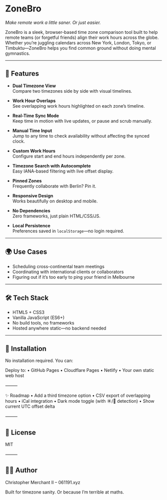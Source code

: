# ZoneBro

*Make remote work a little saner. Or just easier.*

ZoneBro is a sleek, browser-based time zone comparison tool built to help remote teams (or forgetful friends) align their work hours across the globe. Whether you’re juggling calendars across New York, London, Tokyo, or Timbuktu—ZoneBro helps you find common ground without doing mental gymnastics.

---

## 🚀 Features

- **Dual Timezone View**  
  Compare two timezones side by side with visual timelines.

- **Work Hour Overlaps**  
  See overlapping work hours highlighted on each zone’s timeline.

- **Real-Time Sync Mode**  
  Keep time in motion with live updates, or pause and scrub manually.

- **Manual Time Input**  
  Jump to any time to check availability without affecting the synced clock.

- **Custom Work Hours**  
  Configure start and end hours independently per zone.

- **Timezone Search with Autocomplete**  
  Easy IANA-based filtering with live offset display.

- **Pinned Zones**  
  Frequently collaborate with Berlin? Pin it.

- **Responsive Design**  
  Works beautifully on desktop and mobile.

- **No Dependencies**  
  Zero frameworks, just plain HTML/CSS/JS.

- **Local Persistence**  
  Preferences saved in `localStorage`—no login required.

---

## 🌍 Use Cases

- Scheduling cross-continental team meetings  
- Coordinating with international clients or collaborators  
- Figuring out if it’s too early to ping your friend in Melbourne

---

## 🛠 Tech Stack

- HTML5 + CSS3  
- Vanilla JavaScript (ES6+)  
- No build tools, no frameworks  
- Hosted anywhere static—no backend needed

---

## 🔧 Installation

No installation required. You can:

Deploy to:
	•	GitHub Pages
	•	Cloudflare Pages
	•	Netlify
	•	Your own static web host

⸻

✨ Roadmap
	•	Add a third timezone option
	•	CSV export of overlapping hours
	•	iCal integration
	•	Dark mode toggle (with ☀️/🌙 detection)
	•	Show current UTC offset delta

⸻

## 📜 License

MIT

⸻

## 👨‍💻 Author

Christopher Merchant II – 061191.xyz

Built for timezone sanity. Or because I’m terrible at maths.